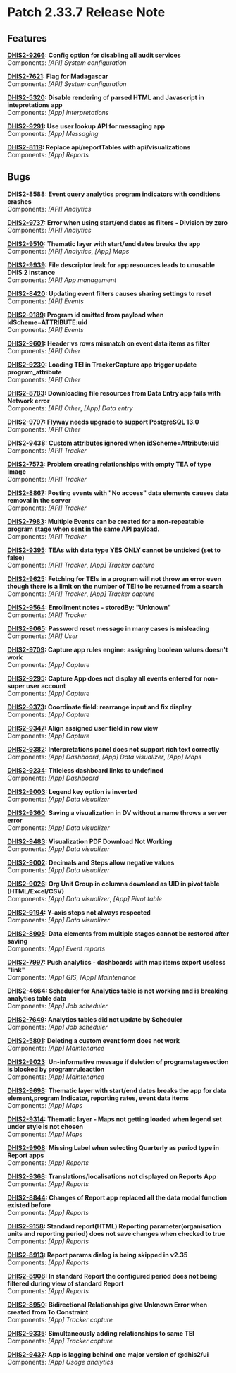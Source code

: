 # Patch 2.33.7 Release Note

## Features

**[DHIS2-9266](https://jira.dhis2.org/browse/DHIS2-9266): Config option for disabling all audit services**  
Components: _[API] System configuration_

**[DHIS2-7621](https://jira.dhis2.org/browse/DHIS2-7621): Flag for Madagascar**  
Components: _[API] System configuration_

**[DHIS2-5320](https://jira.dhis2.org/browse/DHIS2-5320): Disable rendering of parsed HTML and Javascript in intepretations app**  
Components: _[App] Interpretations_

**[DHIS2-9291](https://jira.dhis2.org/browse/DHIS2-9291): Use user lookup API for messaging app**  
Components: _[App] Messaging_

**[DHIS2-8119](https://jira.dhis2.org/browse/DHIS2-8119): Replace api/reportTables with api/visualizations**  
Components: _[App] Reports_

## Bugs

**[DHIS2-8588](https://jira.dhis2.org/browse/DHIS2-8588): Event query analytics program indicators with conditions crashes**  
Components: _[API] Analytics_

**[DHIS2-9737](https://jira.dhis2.org/browse/DHIS2-9737): Error when using start/end dates as filters - Division by zero**  
Components: _[API] Analytics_

**[DHIS2-9510](https://jira.dhis2.org/browse/DHIS2-9510): Thematic layer with start/end dates breaks the app**  
Components: _[API] Analytics_, _[App] Maps_

**[DHIS2-9939](https://jira.dhis2.org/browse/DHIS2-9939): File descriptor leak for app resources leads to unusable DHIS 2 instance**  
Components: _[API] App management_  

**[DHIS2-8420](https://jira.dhis2.org/browse/DHIS2-8420): Updating event filters causes sharing settings to reset**  
Components: _[API] Events_

**[DHIS2-9189](https://jira.dhis2.org/browse/DHIS2-9189): Program id omitted from payload when idScheme=ATTRIBUTE:uid**  
Components: _[API] Events_

**[DHIS2-9601](https://jira.dhis2.org/browse/DHIS2-9601): Header vs rows mismatch on event data items as filter**  
Components: _[API] Other_

**[DHIS2-9230](https://jira.dhis2.org/browse/DHIS2-9230): Loading TEI in TrackerCapture app trigger update program_attribute**  
Components: _[API] Other_

**[DHIS2-8783](https://jira.dhis2.org/browse/DHIS2-8783): Downloading file resources from Data Entry app fails with Network error**  
Components: _[API] Other_, _[App] Data entry_

**[DHIS2-9797](https://jira.dhis2.org/browse/DHIS2-9797): Flyway needs upgrade to support PostgreSQL 13.0**  
Components: _[API] Other_

**[DHIS2-9438](https://jira.dhis2.org/browse/DHIS2-9438): Custom attributes ignored when idScheme=Attribute:uid**  
Components: _[API] Tracker_

**[DHIS2-7573](https://jira.dhis2.org/browse/DHIS2-7573): Problem creating relationships with empty TEA of type Image**  
Components: _[API] Tracker_

**[DHIS2-8867](https://jira.dhis2.org/browse/DHIS2-8867): Posting events with "No access" data elements causes data removal in the server**  
Components: _[API] Tracker_

**[DHIS2-7983](https://jira.dhis2.org/browse/DHIS2-7983): Multiple Events can be created for a non-repeatable program stage when sent in the same API payload.**  
Components: _[API] Tracker_

**[DHIS2-9395](https://jira.dhis2.org/browse/DHIS2-9395): TEAs with data type YES ONLY cannot be unticked (set to false)**  
Components: _[API] Tracker_, _[App] Tracker capture_

**[DHIS2-9625](https://jira.dhis2.org/browse/DHIS2-9625): Fetching for TEIs in a program will not throw an error even though there is a limit on the number of TEI to be returned from a search**  
Components: _[API] Tracker_, _[App] Tracker capture_

**[DHIS2-9564](https://jira.dhis2.org/browse/DHIS2-9564): Enrollment notes - storedBy: "Unknown"**  
Components: _[API] Tracker_

**[DHIS2-9065](https://jira.dhis2.org/browse/DHIS2-9065): Password reset message in many cases is misleading**  
Components: _[API] User_

**[DHIS2-9709](https://jira.dhis2.org/browse/DHIS2-9709): Capture app rules engine: assigning boolean values doesn't work**  
Components: _[App] Capture_

**[DHIS2-9295](https://jira.dhis2.org/browse/DHIS2-9295): Capture App does not display all events entered for non-super user account**  
Components: _[App] Capture_

**[DHIS2-9373](https://jira.dhis2.org/browse/DHIS2-9373): Coordinate field: rearrange input and fix display**  
Components: _[App] Capture_

**[DHIS2-9347](https://jira.dhis2.org/browse/DHIS2-9347): Align assigned user field in row view**  
Components: _[App] Capture_

**[DHIS2-9382](https://jira.dhis2.org/browse/DHIS2-9382): Interpretations panel does not support rich text correctly**  
Components: _[App] Dashboard_, _[App] Data visualizer_, _[App] Maps_

**[DHIS2-9234](https://jira.dhis2.org/browse/DHIS2-9234): Titleless dashboard links to undefined**  
Components: _[App] Dashboard_

**[DHIS2-9003](https://jira.dhis2.org/browse/DHIS2-9003): Legend key option is inverted**  
Components: _[App] Data visualizer_

**[DHIS2-9360](https://jira.dhis2.org/browse/DHIS2-9360): Saving a visualization in DV without a name throws a server error**  
Components: _[App] Data visualizer_

**[DHIS2-9483](https://jira.dhis2.org/browse/DHIS2-9483): Visualization PDF Download Not Working**  
Components: _[App] Data visualizer_

**[DHIS2-9002](https://jira.dhis2.org/browse/DHIS2-9002): Decimals and Steps allow negative values**  
Components: _[App] Data visualizer_

**[DHIS2-9026](https://jira.dhis2.org/browse/DHIS2-9026): Org Unit Group in columns download as UID in pivot table (HTML/Excel/CSV)**  
Components: _[App] Data visualizer_, _[App] Pivot table_

**[DHIS2-9194](https://jira.dhis2.org/browse/DHIS2-9194): Y-axis steps not always respected**  
Components: _[App] Data visualizer_

**[DHIS2-8905](https://jira.dhis2.org/browse/DHIS2-8905): Data elements from multiple stages cannot be restored after saving**  
Components: _[App] Event reports_

**[DHIS2-7997](https://jira.dhis2.org/browse/DHIS2-7997): Push analytics - dashboards with map items export useless "link"**  
Components: _[App] GIS_, _[App] Maintenance_

**[DHIS2-4664](https://jira.dhis2.org/browse/DHIS2-4664): Scheduler for Analytics table is not working and is breaking analytics table data**  
Components: _[App] Job scheduler_

**[DHIS2-7649](https://jira.dhis2.org/browse/DHIS2-7649): Analytics tables did not update by Scheduler**  
Components: _[App] Job scheduler_  

**[DHIS2-5801](https://jira.dhis2.org/browse/DHIS2-5801): Deleting a custom event form does not work**  
Components: _[App] Maintenance_  

**[DHIS2-9023](https://jira.dhis2.org/browse/DHIS2-9023): Un-informative message if deletion of programstagesection is blocked by programruleaction**  
Components: _[App] Maintenance_

**[DHIS2-9698](https://jira.dhis2.org/browse/DHIS2-9698): Thematic layer with start/end dates breaks the app for data element,program Indicator, reporting rates, event data items**  
Components: _[App] Maps_

**[DHIS2-9314](https://jira.dhis2.org/browse/DHIS2-9314): Thematic layer - Maps not getting loaded when legend set under style is not chosen**  
Components: _[App] Maps_

**[DHIS2-9908](https://jira.dhis2.org/browse/DHIS2-9908): Missing Label when selecting Quarterly as period type in Report apps**  
Components: _[App] Reports_

**[DHIS2-9368](https://jira.dhis2.org/browse/DHIS2-9368): Translations/localisations not displayed on Reports App**  
Components: _[App] Reports_

**[DHIS2-8844](https://jira.dhis2.org/browse/DHIS2-8844): Changes of Report app replaced all the data modal function existed before**  
Components: _[App] Reports_

**[DHIS2-9158](https://jira.dhis2.org/browse/DHIS2-9158): Standard report(HTML) Reporting parameter(organisation units and  reporting period) does not save changes when checked to true**  
Components: _[App] Reports_

**[DHIS2-8913](https://jira.dhis2.org/browse/DHIS2-8913): Report params dialog is being skipped in v2.35**  
Components: _[App] Reports_

**[DHIS2-8908](https://jira.dhis2.org/browse/DHIS2-8908): In standard Report the configured period does not being filtered during view of standard Report**  
Components: _[App] Reports_

**[DHIS2-8950](https://jira.dhis2.org/browse/DHIS2-8950): Bidirectional Relationships give Unknown Error when created from To Constraint**  
Components: _[App] Tracker capture_

**[DHIS2-9335](https://jira.dhis2.org/browse/DHIS2-9335): Simultaneously adding relationships to same TEI**  
Components: _[App] Tracker capture_

**[DHIS2-9437](https://jira.dhis2.org/browse/DHIS2-9437): App is lagging behind one major version of @dhis2/ui**  
Components: _[App] Usage analytics_

